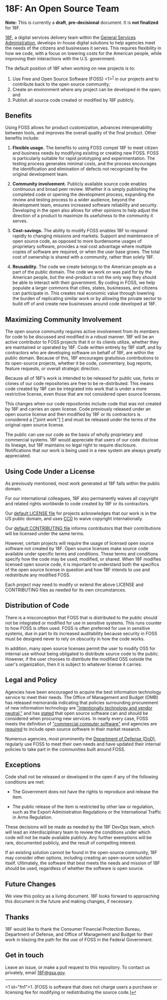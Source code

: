 # 18F: An Open Source Team

**Note:** This is currently a **draft**, **pre-decisional** document. It is **not finalized** for 18F.

[18F](https://18f.gsa.gov), a digital services delivery team within the [General Services Administration](http://gsa.gov), develops in-house digital solutions to help agencies meet the needs of the citizens and businesses it serves. This requires flexibility in how we code, with a focus on lowering costs for the American people, while improving their interactions with the U.S. government.

The default position of 18F when working on new projects is to:

1. Use Free and Open Source Software (FOSS) <1><sup><a href="#fn1" id="ref1">1</a></sup> in our projects and to contribute back to the open source community;
2. Create an environment where any project can be developed in the open; and
3. Publish all source code created or modified by 18F publicly.

## Benefits

Using FOSS allows for product customization, advances interoperability between tools, and improves the overall quality of the final product. Other benefits include:

1. **Flexible usage.** The benefits to using FOSS compel 18F to meet citizen and business needs by modifying existing or creating new FOSS. FOSS is particularly suitable for rapid prototyping and experimentation. The testing process generates minimal costs, and the process encourages the identification and elimination of defects not recognized by the original development team.

1. **Community involvement.** Publicly available source code enables continuous and broad peer review. Whether it is simply publishing the completed code or opening the development process, expanding the review and testing process to a wider audience, beyond the development team, ensures increased software reliability and security. Developing in the open also allows for other opinions to help adjust the direction of a product to maximize its usefulness to the community it serves.

1. **Cost-savings.**  The ability to modify FOSS enables 18F to respond rapidly to changing missions and markets. Support and maintenance of open source code, as opposed to more burdensome usages of proprietary software, provides a real cost advantage where multiple copies of software are required, or when the user base grows. The total cost of ownership is shared with a community, rather than solely 18F.

1. **Reusability.** The code we create belongs to the American people as a part of the public domain. The code we work on was paid for by the American people, but the end-product is not the only way they should be able to interact with their government. By coding in FOSS, we help populate a larger commons that cities, states, businesses, and citizens can participate in. This creates real economic value through lowering the burden of replicating similar work or by allowing the private sector to build off of and create new businesses around code developed at 18F.

## Maximizing Community Involvement

The open source community requires active involvement from its members for code to be discussed and modified in a robust manner. 18F will be an active contributor to FOSS projects that it or its clients utilize, whether they are maintained or operated by 18F. Code written entirely by 18F staff, and by contractors who are developing software on behalf of 18F, are within the public domain. Because of this, 18F encourages gratuitous contributions to its open-source projects, whether it be code, commentary, bug reports, feature requests, or overall strategic direction.

Because all of 18F’s work is intended to be released for public use, forks or clones of our code repositories are free to be re-distributed. This means code created by 18F can be integrated into work that is under a more restrictive license, even those that are not considered open source licenses.

This changes when our code repositories include code that was not created by 18F and carries an open license. Code previously released under an open source license and then modified by 18F or its contractors is considered a ["joint work"] [1] and must be released under the terms of the original open source license.

  [1]: http://www.copyright.gov/title17/92chap1.html#101 "Joint Work"

The public can use our code as the basis of wholly proprietary and commercial systems. 18F would appreciate that users of our code disclose its lineage, but 18F maintains no legal right to require disclosure. Notifications that our work is being used in a new system are always greatly appreciated.

## Using Code Under a License

As previously mentioned, most work generated at 18F falls within the public domain.

For our international colleagues, 18F also permanently waives all copyright and related rights worldwide to code created by 18F or its contractors.

Our [default LICENSE file](LICENSE.md) for projects acknowledges that our work is in the US public domain, and uses [CC0](https://creativecommons.org/publicdomain/zero/1.0/) to waive copyright internationally.

Our [default CONTRIBUTING file](CONTRIBUTING.md) informs contributors that their contributions will be licensed under the same terms.

However, certain projects will require the usage of licensed open source software not created by 18F. Open source licenses make source code available under specific terms and conditions. These terms and conditions specify how the code may be used, modified, or shared. When 18F modifies licensed open source code, it is important to understand both the specifics of the open source license in question and how 18F intends to use and redistribute any modified FOSS.

Each project may need to modify or extend the above LICENSE and CONTRIBUTING files as needed for its own circumstances.


## Distribution of Code

There is a misconception that FOSS that is distributed to the public should not be integrated or modified for use in sensitive systems. This runs counter to how FOSS is often used. FOSS is often preferred for use in sensitive systems, due in part to its increased auditability because security in FOSS must be designed never to rely on obscurity in how the code works.

In addition, many open source licenses permit the user to modify OSS for internal use without being obligated to distribute source code to the public. However, if the user chooses to distribute the modified OSS outside the user's organization, then it is subject to whatever license it carries.

## Legal and Policy

Agencies have been encouraged to acquire the best information technology service to meet their needs. The Office of Management and Budget (OMB) has released memoranda indicating that policies surrounding procurement of new information technology are ["intentionally technology and vendor neutral,"][1] and has [stated][2] that open source software can and should be considered when procuring new services. In nearly every case, FOSS meets the definition of ["commercial computer software"][3] and agencies are [required][2] to include open source software in their market research.

  [1]: http://www.whitehouse.gov/omb/memoranda_fy04_m04-16 "OMB M-04-16"
  [2]: http://www.whitehouse.gov/sites/default/files/omb/assets/egov_docs/memotociostechnologyneutrality.pdf "OMB Memo on Tech Neutrality"
  [3]: http://www.gpo.gov/fdsys/pkg/CFR-2011-title48-vol1/pdf/CFR-2011-title48-vol1-sec27-405-3.pdf "Commercial computer software"

Numerous agencies, most prominently the [Department of Defense (DoD)](http://en.wikipedia.org/wiki/Use_of_Free_and_Open_Source_Software_(FOSS)_in_the_U.S._Department_of_Defense), regularly use FOSS to meet their own needs and have updated their internal policies to take part in the communities built around FOSS.

## Exceptions

Code shall not be released or developed in the open if any of the following conditions are met:

* The Government does not have the rights to reproduce and release the item.

* The public release of the item is restricted by other law or regulation, such as the Export Administration Regulations or the International Traffic in Arms Regulation.

These decisions will be made as needed by the 18F DevOps team, which will lead an interdisciplinary team to review the conditions under which code will not be made available publicly. Any further exemptions will be rare, documented publicly, and the result of compelling interest. 

If an existing solution cannot be found in the open-source community, 18F may consider other options, including creating an open-source solution itself. Ultimately, the software that best meets the needs and mission of 18F should be used, regardless of whether the software is open source.

## Future Changes

We view this policy as a living document. 18F looks forward to approaching this document in the future and making changes, if necessary.

## Thanks

18F would like to thank the Consumer Financial Protection Bureau, Department of Defense, and Office of Management and Budget for their work in blazing the path for the use of FOSS in the Federal Government.

## Get in touch

Leave an issue, or make a pull request to this repository. To contact us privately, email <a href="mailto:18F@gsa.gov">18F@gsa.gov</a>.

<hr></hr>

<1 id="fn1">1. [FOSS is software that does not charge users a purchase or licensing fee for modifying or redistributing the source code.]<a href="#ref1" title="Jump back to footnote 1 in the text.">↩</a></sup>
